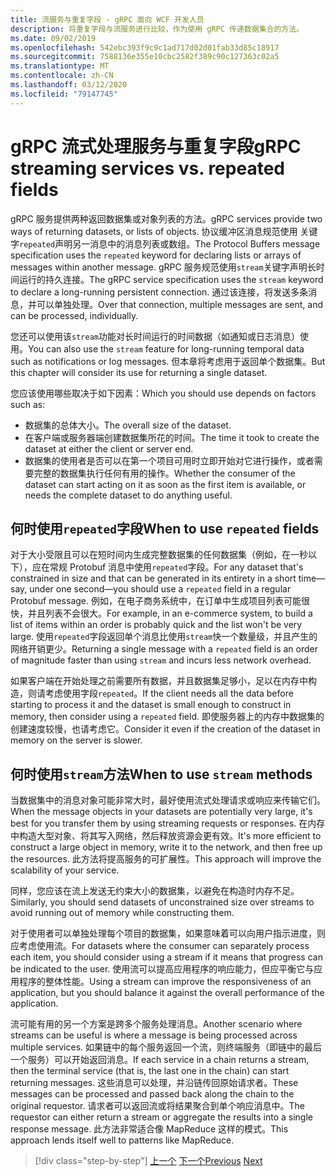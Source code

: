 ```yaml
---
title: 流服务与重复字段 - gRPC 面向 WCF 开发人员
description: 将重复字段与流服务进行比较，作为使用 gRPC 传递数据集合的方法。
ms.date: 09/02/2019
ms.openlocfilehash: 542ebc393f9c9c1ad717d02d01fab33d85c18917
ms.sourcegitcommit: 7588136e355e10cbc2582f389c90c127363c02a5
ms.translationtype: MT
ms.contentlocale: zh-CN
ms.lasthandoff: 03/12/2020
ms.locfileid: "79147745"
---
```

# <a name="grpc-streaming-services-vs-repeated-fields"></a><span data-ttu-id="8f79b-103">gRPC 流式处理服务与重复字段</span><span class="sxs-lookup"><span data-stu-id="8f79b-103">gRPC streaming services vs. repeated fields</span></span>

<span data-ttu-id="8f79b-104">gRPC 服务提供两种返回数据集或对象列表的方法。</span><span class="sxs-lookup"><span data-stu-id="8f79b-104">gRPC services provide two ways of returning datasets, or lists of objects.</span></span> <span data-ttu-id="8f79b-105">协议缓冲区消息规范使用 关键字`repeated`声明另一消息中的消息列表或数组。</span><span class="sxs-lookup"><span data-stu-id="8f79b-105">The Protocol Buffers message specification uses the `repeated` keyword for declaring lists or arrays of messages within another message.</span></span> <span data-ttu-id="8f79b-106">gRPC 服务规范使用`stream`关键字声明长时间运行的持久连接。</span><span class="sxs-lookup"><span data-stu-id="8f79b-106">The gRPC service specification uses the `stream` keyword to declare a long-running persistent connection.</span></span> <span data-ttu-id="8f79b-107">通过该连接，将发送多条消息，并可以单独处理。</span><span class="sxs-lookup"><span data-stu-id="8f79b-107">Over that connection, multiple messages are sent, and can be processed, individually.</span></span>

<span data-ttu-id="8f79b-108">您还可以使用该`stream`功能对长时间运行的时间数据（如通知或日志消息）使用。</span><span class="sxs-lookup"><span data-stu-id="8f79b-108">You can also use the `stream` feature for long-running temporal data such as notifications or log messages.</span></span> <span data-ttu-id="8f79b-109">但本章将考虑用于返回单个数据集。</span><span class="sxs-lookup"><span data-stu-id="8f79b-109">But this chapter will consider its use for returning a single dataset.</span></span>

<span data-ttu-id="8f79b-110">您应该使用哪些取决于如下因素：</span><span class="sxs-lookup"><span data-stu-id="8f79b-110">Which you should use depends on factors such as:</span></span>

- <span data-ttu-id="8f79b-111">数据集的总体大小。</span><span class="sxs-lookup"><span data-stu-id="8f79b-111">The overall size of the dataset.</span></span>
- <span data-ttu-id="8f79b-112">在客户端或服务器端创建数据集所花的时间。</span><span class="sxs-lookup"><span data-stu-id="8f79b-112">The time it took to create the dataset at either the client or server end.</span></span>
- <span data-ttu-id="8f79b-113">数据集的使用者是否可以在第一个项目可用时立即开始对它进行操作，或者需要完整的数据集执行任何有用的操作。</span><span class="sxs-lookup"><span data-stu-id="8f79b-113">Whether the consumer of the dataset can start acting on it as soon as the first item is available, or needs the complete dataset to do anything useful.</span></span>

## <a name="when-to-use-repeated-fields"></a><span data-ttu-id="8f79b-114">何时使用`repeated`字段</span><span class="sxs-lookup"><span data-stu-id="8f79b-114">When to use `repeated` fields</span></span>

<span data-ttu-id="8f79b-115">对于大小受限且可以在短时间内生成完整数据集的任何数据集（例如，在一秒以下），应在常规 Protobuf 消息中使用`repeated`字段。</span><span class="sxs-lookup"><span data-stu-id="8f79b-115">For any dataset that's constrained in size and that can be generated in its entirety in a short time—say, under one second—you should use a `repeated` field in a regular Protobuf message.</span></span> <span data-ttu-id="8f79b-116">例如，在电子商务系统中，在订单中生成项目列表可能很快，并且列表不会很大。</span><span class="sxs-lookup"><span data-stu-id="8f79b-116">For example, in an e-commerce system, to build a list of items within an order is probably quick and the list won't be very large.</span></span> <span data-ttu-id="8f79b-117">使用`repeated`字段返回单个消息比使用`stream`快一个数量级，并且产生的网络开销更少。</span><span class="sxs-lookup"><span data-stu-id="8f79b-117">Returning a single message with a `repeated` field is an order of magnitude faster than using `stream` and incurs less network overhead.</span></span>

<span data-ttu-id="8f79b-118">如果客户端在开始处理之前需要所有数据，并且数据集足够小，足以在内存中构造，则请考虑使用字段`repeated`。</span><span class="sxs-lookup"><span data-stu-id="8f79b-118">If the client needs all the data before starting to process it and the dataset is small enough to construct in memory, then consider using a `repeated` field.</span></span> <span data-ttu-id="8f79b-119">即使服务器上的内存中数据集的创建速度较慢，也请考虑它。</span><span class="sxs-lookup"><span data-stu-id="8f79b-119">Consider it even if the creation of the dataset in memory on the server is slower.</span></span>

## <a name="when-to-use-stream-methods"></a><span data-ttu-id="8f79b-120">何时使用`stream`方法</span><span class="sxs-lookup"><span data-stu-id="8f79b-120">When to use `stream` methods</span></span>

<span data-ttu-id="8f79b-121">当数据集中的消息对象可能非常大时，最好使用流式处理请求或响应来传输它们。</span><span class="sxs-lookup"><span data-stu-id="8f79b-121">When the message objects in your datasets are potentially very large, it's best for you transfer them by using streaming requests or responses.</span></span> <span data-ttu-id="8f79b-122">在内存中构造大型对象、将其写入网络，然后释放资源会更有效。</span><span class="sxs-lookup"><span data-stu-id="8f79b-122">It's more efficient to construct a large object in memory, write it to the network, and then free up the resources.</span></span> <span data-ttu-id="8f79b-123">此方法将提高服务的可扩展性。</span><span class="sxs-lookup"><span data-stu-id="8f79b-123">This approach will improve the scalability of your service.</span></span>

<span data-ttu-id="8f79b-124">同样，您应该在流上发送无约束大小的数据集，以避免在构造时内存不足。</span><span class="sxs-lookup"><span data-stu-id="8f79b-124">Similarly, you should send datasets of unconstrained size over streams to avoid running out of memory while constructing them.</span></span>

<span data-ttu-id="8f79b-125">对于使用者可以单独处理每个项目的数据集，如果意味着可以向用户指示进度，则应考虑使用流。</span><span class="sxs-lookup"><span data-stu-id="8f79b-125">For datasets where the consumer can separately process each item, you should consider using a stream if it means that progress can be indicated to the user.</span></span> <span data-ttu-id="8f79b-126">使用流可以提高应用程序的响应能力，但应平衡它与应用程序的整体性能。</span><span class="sxs-lookup"><span data-stu-id="8f79b-126">Using a stream can improve the responsiveness of an application, but you should balance it against the overall performance of the application.</span></span>

<span data-ttu-id="8f79b-127">流可能有用的另一个方案是跨多个服务处理消息。</span><span class="sxs-lookup"><span data-stu-id="8f79b-127">Another scenario where streams can be useful is where a message is being processed across multiple services.</span></span> <span data-ttu-id="8f79b-128">如果链中的每个服务返回一个流，则终端服务（即链中的最后一个服务）可以开始返回消息。</span><span class="sxs-lookup"><span data-stu-id="8f79b-128">If each service in a chain returns a stream, then the terminal service (that is, the last one in the chain) can start returning messages.</span></span> <span data-ttu-id="8f79b-129">这些消息可以处理，并沿链传回原始请求者。</span><span class="sxs-lookup"><span data-stu-id="8f79b-129">These messages can be processed and passed back along the chain to the original requestor.</span></span> <span data-ttu-id="8f79b-130">请求者可以返回流或将结果聚合到单个响应消息中。</span><span class="sxs-lookup"><span data-stu-id="8f79b-130">The requestor can either return a stream or aggregate the results into a single response message.</span></span> <span data-ttu-id="8f79b-131">此方法非常适合像 MapReduce 这样的模式。</span><span class="sxs-lookup"><span data-stu-id="8f79b-131">This approach lends itself well to patterns like MapReduce.</span></span>

>[!div class="step-by-step"]
><span data-ttu-id="8f79b-132">[上一个](migrate-duplex-services.md)
>[下一个](client-libraries.md)</span><span class="sxs-lookup"><span data-stu-id="8f79b-132">[Previous](migrate-duplex-services.md)
[Next](client-libraries.md)</span></span>
